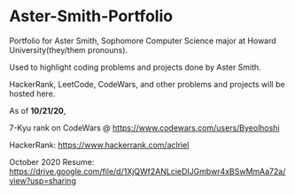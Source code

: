 # Aster-Smith-Portfolio
Portfolio for Aster Smith, Sophomore Computer Science major at Howard University(they/them pronouns). 

Used to highlight coding problems and projects done by Aster Smith. 

HackerRank, LeetCode, CodeWars, and other problems and projects will be hosted here. 

As of **10/21/20**, 

7-Kyu rank on CodeWars @ https://www.codewars.com/users/Byeolhoshi

HackerRank: https://www.hackerrank.com/aclriel


October 2020 Resume: https://drive.google.com/file/d/1XjQWf2ANLcieDIJGmbwr4xBSwMmAa72a/view?usp=sharing
